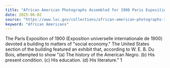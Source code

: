 ```yaml
---
title: "African American Photographs Assembled for 1900 Paris Exposition"
date: 2025-06-02
source: "https://www.loc.gov/collections/african-american-photographs-1900-paris-exposition/about-this-collection/"
keyword: "African Americans"
---
```


The Paris Exposition of 1900 (Exposition universelle internationale de 1900) devoted a building to matters of "social economy." The United States section of the building featured an exhibit that, according to W. E. B. Du Bois, attempted to show "(a) The history of the American Negro. (b) His present condition. (c) His education. (d) His literature." 1

